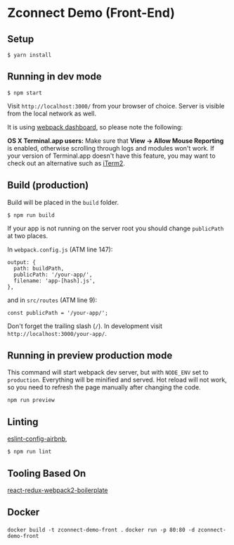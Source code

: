 # Zconnect Demo (Front-End)

## Setup

```
$ yarn install
```

## Running in dev mode

```
$ npm start
```

Visit `http://localhost:3000/` from your browser of choice.
Server is visible from the local network as well.

It is using [webpack dashboard](https://github.com/FormidableLabs/webpack-dashboard), so please note the following:

**OS X Terminal.app users:** Make sure that **View → Allow Mouse Reporting** is enabled, otherwise scrolling through logs and modules won't work. If your version of Terminal.app doesn't have this feature, you may want to check out an alternative such as [iTerm2](https://www.iterm2.com/).

## Build (production)

Build will be placed in the `build` folder.

```
$ npm run build
```

If your app is not running on the server root you should change `publicPath` at two places.

In `webpack.config.js` (ATM line 147):

```
output: {
  path: buildPath,
  publicPath: '/your-app/',
  filename: 'app-[hash].js',
},
```

and in `src/routes` (ATM line 9):

```
const publicPath = '/your-app/';
```

Don't forget the trailing slash (`/`). In development visit `http://localhost:3000/your-app/`.

## Running in preview production mode

This command will start webpack dev server, but with `NODE_ENV` set to `production`.
Everything will be minified and served.
Hot reload will not work, so you need to refresh the page manually after changing the code.

```
npm run preview
```

## Linting

[eslint-config-airbnb](https://www.npmjs.com/package/eslint-config-airbnb),

```
$ npm run lint
```

## Tooling Based On

[react-redux-webpack2-boilerplate](https://github.com/Stanko/react-redux-webpack2-boilerplate#readme)

## Docker

`docker build -t zconnect-demo-front .`
`docker run -p 80:80 -d zconnect-demo-front`
